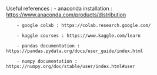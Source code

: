 Useful references : 
        - anaconda installation : https://www.anaconda.com/products/distribution

        - google colab : https://colab.research.google.com/

        - kaggle courses : https://www.kaggle.com/learn 

        - pandas documentation : https://pandas.pydata.org/docs/user_guide/index.html

        - numpy documentation : https://numpy.org/doc/stable/user/index.html#user
        
        